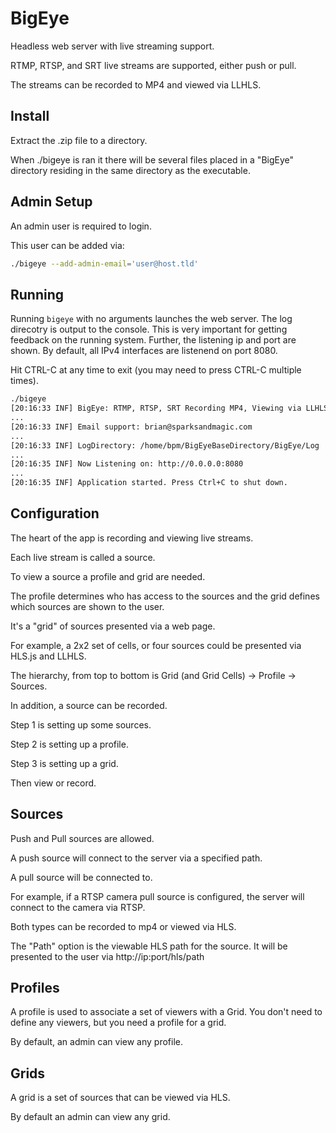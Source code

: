 # BigEye
Headless web server with live streaming support.

RTMP, RTSP, and SRT live streams are supported, either push or pull.

The streams can be recorded to MP4 and viewed via LLHLS.

## Install
Extract the .zip file to a directory.

When ./bigeye is ran it there will be several files placed in a "BigEye" directory residing in 
the same directory as the executable.

## Admin Setup
An admin user is required to login.

This user can be added via:

```bash
./bigeye --add-admin-email='user@host.tld'
```

## Running

Running `bigeye` with no arguments launches the web server. The log direcotry is output to the console. This is very important for getting feedback on the running system. Further, the listening ip and port are shown. By default, all IPv4 interfaces are listenend on port 8080.

Hit CTRL-C at any time to exit (you may need to press CTRL-C multiple times).

```bash
./bigeye
[20:16:33 INF] BigEye: RTMP, RTSP, SRT Recording MP4, Viewing via LLHLS
...
[20:16:33 INF] Email support: brian@sparksandmagic.com
...
[20:16:33 INF] LogDirectory: /home/bpm/BigEyeBaseDirectory/BigEye/Log
...
[20:16:35 INF] Now Listening on: http://0.0.0.0:8080
...
[20:16:35 INF] Application started. Press Ctrl+C to shut down.

```

## Configuration
The heart of the app is recording and viewing live streams.

Each live stream is called a source.

To view a source a profile and grid are needed.

The profile determines who has access to the sources and the grid defines which sources are shown to the user.

It's a "grid" of sources presented via a web page.

For example, a 2x2 set of cells, or four sources could be presented via HLS.js and LLHLS.

The hierarchy, from top to bottom is Grid (and Grid Cells) -> Profile -> Sources.

In addition, a source can be recorded.

Step 1 is setting up some sources.

Step 2 is setting up a profile.

Step 3 is setting up a grid.

Then view or record.

## Sources
Push and Pull sources are allowed.

A push source will connect to the server via a specified path.

A pull source will be connected to.

For example, if a RTSP camera pull source is configured, the server will connect to the camera via RTSP.

Both types can be recorded to mp4 or viewed via HLS.

The "Path" option is the viewable HLS path for the source. It will be presented to the user via http://ip:port/hls/path

## Profiles
A profile is used to associate a set of viewers with a Grid. You don't need to define any viewers, but you need a profile for a grid.

By default, an admin can view any profile.

## Grids
A grid is a set of sources that can be viewed via HLS.

By default an admin can view any grid.
